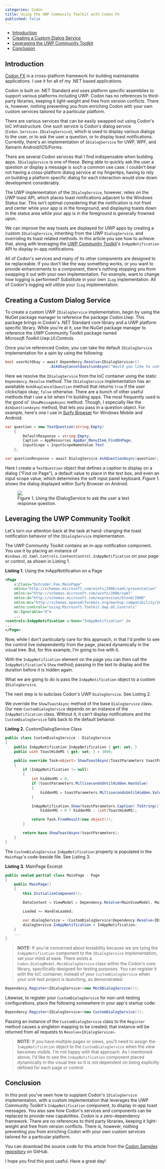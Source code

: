 ```yaml
---
categories: Codon
title: Using the UWP Community Toolkit with Codon FX
published: false
---
```


[//]: # (TOC Begin)
* [Introduction](#introduction)
* [Creating a Custom Dialog Service](#creating-a-custom-dialog-service)
* [Leveraging the UWP Community Toolkit](#leveraging-the-uwp-community-toolkit)
* [Conclusion](#conclusion)

[//]: # (TOC End)

## Introduction

[Codon FX](http://www.codonfx.com) is a cross-platform framework for building maintainable applications. I use it for all of my .NET based applications.

Codon is built on .NET Standard and uses platform specific assemblies to support various platforms including UWP. Codon has no references to third-party libraries, keeping it light-weight and free from version conflicts. There is, however, nothing preventing you from enriching Codon with your own custom services tailored for a particular platform. 

There are various services that can be easily swapped out using Codon's IoC infrastructure. One such service is Codon's dialog service (`Codon.Services.IDialogService`), which is used to display various dialogs to the user, or to ask the user a question, or to display toast notifications. Currently, there's an implementation of `IDialogService` for UWP, WPF, and Xamarin Android/iOS/Forms. 

There are several Codon services that I find indispensable when building apps. `IDialogService` is one of these. Being able to quickly ask the user a question or display a message is such a common use case. I couldn't bear not having a cross-platform dialog service at my fingertips; having to rely on building a platform specific dialog for each interaction would slow down development considerably.

The UWP implementation of the `IDialogService`, however, relies on the UWP toast API, which places toast notifications adjacent to the Windows Status bar. This isn't optimal considering that the notification is not front and center while your app is in the foreground, and displaying toasts down in the status area while your app is in the foreground is generally frowned upon.

We can improve the way toasts are displayed for UWP apps by creating a custom `IDialogService`, inheriting from the UWP `DialogService`, and overriding its toast related methods. In this article you see how to achieve that, along with leveraging the [UWP Community Toolkit](https://github.com/Microsoft/UWPCommunityToolkit)'s `InAppNotification` API to display in-app notifications.

All of Codon's services and many of its other components are designed to be replaceable. If you don't like the way something works, or you want to provide enhancements to a component, there's nothing stopping you from swapping it out with your own implementation. For example, want to change how logging is performed? Substitute in your own `ILog` implementation. All of Codon's logging will utilize your `ILog` implementation.

## Creating a Custom Dialog Service

To create a custom UWP `IDialogService` implementation, begin by using the NuGet package manager to reference the package *Codon.Uwp*. This package brings in Codon's .NET Standard core library and a UWP platform specific library.
While you're at it, use the NuGet package manager to reference the UWP Community Toolkit package named *Microsoft.Toolkit.Uwp.UI.Controls*.

Once you've referenced Codon, you can take the default `IDialogService` implementation for a spin by using the following:

```csharp
bool userHitOkay = await Dependency.Resolve<IDialogService>()
                    .AskOkayCancelQuestionAsync("Would you like to continue?");
```
Here we resolve the `IDialogService` from the IoC container using the static `Dependency.Resolve` method.
The `IDialogService` implementation has an awaitable `AskOkayCancelQuestion` method that returns `true`
if the user clicks/taps okay; `false` otherwise. There are a bunch of other useful methods that I use a lot 
when I'm building apps. The most frequently used is the good ol' `ShowMessageAsync` method. Though, I especially like the `AskQuestionAsync` method, that lets you pass in a question object. For example, here's one I use in [Surfy Browser](http://SurfyBrowser.com) for Windows Mobile and Android:

```csharp
var question = new TextQuestion(string.Empty)
	{
		DefaultResponse = string.Empty,
		Caption = AppResources.AppBar_MenuItem_FindOnPage,
		InputScope = InputScopeNameValue.Text
	};

var questionResponse = await DialogService.AskQuestionAsync(question);
```

Here I create a `TextQuestion` object that defines a caption to display on a dialog ("Find on Page"), a default value to place in the text box, and even an input scope value, which determines the soft input panel keyboard. Figure 1. shows the dialog displayed within Surfy Browser on Android.

<figure><img src='/assets/images/2018-03-25_FindOnPage.png'><figcaption>Figure 1. Using the IDialogService to ask the user a text response question.</figcaption></figure>

## Leveraging the UWP Community Toolkit

Let's turn our attention back at the task at hand: changing the toast notification behavior of the `IDialogService` implementation.

The UWP Community Toolkit contains an in-app notification component. You use it by placing an instance of `Windows.UI.Xaml.Controls.ContentControl.InAppNotification` on your page or control, as shown in Listing 1.

**Listing 1.** Using the InAppNotification on a Page
```xml
<Page
	x:Class="Outcoder.Foo.MainPage"
	xmlns="http://schemas.microsoft.com/winfx/2006/xaml/presentation"
	xmlns:x="http://schemas.microsoft.com/winfx/2006/xaml"
	xmlns:d="http://schemas.microsoft.com/expression/blend/2008"
	xmlns:mc="http://schemas.openxmlformats.org/markup-compatibility/2006"
	xmlns:controls="using:Microsoft.Toolkit.Uwp.UI.Controls"
	mc:Ignorable="d">
	...
<controls:InAppNotification x:Name="InAppNotification" />
...
</Page>
```

Now, while I don't particularly care for this approach, in that I'd prefer to see the control live independently from the page, placed dynamically in the visual tree. But, for this example, I'm going to live with it.

With the `InAppNotification` element on the page you can then call the `InAppNotification`'s `Show` method; passing in the text to display and the duration before it is hidden again.

What we are going to do is pass the `InAppNotification` object to a custom `IDialogService`.

The next step is to subclass Codon's UWP `DialogService`. See Listing 2.

We override the `ShowToastAsync` method of the base `DialogService` class. Our new `CustomDialogService` depends on an instance of the `InAppNotification` class. Without it, it can't display notifications and the `CustomDialogService` falls back to the default behavior.

**Listing 2.** CustomDialogService Class
```csharp
public class CustomDialogService : DialogService
{
	public InAppNotification InAppNotification { get; set; }
	public uint ToastHideMS { get; set; } = 3000;

	public override Task<object> ShowToastAsync(ToastParameters toastParameters)
	{
		if (InAppNotification != null)
		{
			int hiddenMS = 0;
			if (toastParameters.MillisecondsUntilHidden.HasValue)
			{
				hiddenMS = toastParameters.MillisecondsUntilHidden.Value;
			}

			InAppNotification.Show(toastParameters.Caption?.ToString(), 
				hiddenMS > 0 ? hiddenMS : (int)ToastHideMS);

			return Task.FromResult(new object());
		}

		return base.ShowToastAsync(toastParameters);
	}
}
```

The `CustomDialogService` `InAppNotification` property is populated in the `MainPage`'s code-beside file. See Listing 3.

**Listing 3.** MainPage Excerpt
```csharp
public sealed partial class MainPage : Page
{
    public MainPage()
    {
        this.InitializeComponent();

        DataContext = ViewModel = Dependency.Resolve<MainViewModel, MainViewModel>(true);

        Loaded += HandleLoaded;

        var dialogService = (CustomDialogService)Dependency.Resolve<IDialogService>();
        dialogService.InAppNotification = InAppNotification;
    }
    ...
}
```

> **NOTE:** If you're concerned about testability because we are tying the `InAppNotification` component to the `IDialogService` implementation, set your mind at ease. There exists a `Codon.DialogModel.MockDialogService` class within the Codon's core library, specifically designed for testing purposes. You can register it with the IoC container, instead of your `CustomDialogService` when your unit-test project is launching, as demonstrated:

```csharp
Dependency.Register<IDialogService>(new MockDialogService());
```

Likewise, to register your `CustomDialogService` for non-unit-testing configurations, place the following somewhere in your app's startup code:

```csharp
Dependency.Register<IDialogService>(new CustomDialogService());
```

Passing an instance of the `CustomDialogService` class to the `Register` method causes a singleton mapping to be created; that instance will be returned from all requests to `Resolve<IDialogService>`. 

> **NOTE:** If you have multiple pages or views, you'll need to assign the `InAppNotification` object to the `CustomDialogService` when the view becomes visible. I'm not happy with that approach. As I mentioned above, I'd like to see the `InAppNotification` component placed dynamically in the visual tree so it is not dependent on being explicitly defined for each page or control.

## Conclusion

In this post you've seen how to supplant Codon's `IDialogService` implementation, with a custom implementation that leverages the UWP Community Toolkit's `InAppNotification` component, to display in-app toast messages. You also saw how Codon's services and components can be replaced to provide new capabilities. Codon is a zero-dependency framework. There are no references to third party libraries, keeping it light-weight and free from version conflicts. There is, however, nothing preventing you from enriching Codon with your own custom services tailored for a particular platform.

You can download the source code for this article from the [Codon Samples repository](https://github.com/CodonFramework/Samples) on GitHub.

I hope you find this post useful. Have a great day!